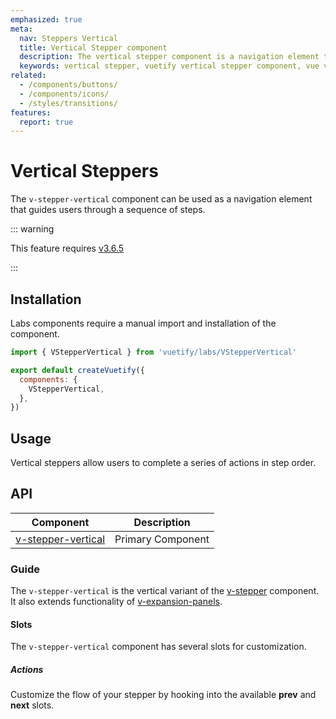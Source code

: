 ```yaml
---
emphasized: true
meta:
  nav: Steppers Vertical
  title: Vertical Stepper component
  description: The vertical stepper component is a navigation element that guides users through a sequence of steps.
  keywords: vertical stepper, vuetify vertical stepper component, vue vertical stepper component
related:
  - /components/buttons/
  - /components/icons/
  - /styles/transitions/
features:
  report: true
---
```


# Vertical Steppers

The `v-stepper-vertical` component can be used as a navigation element that guides users through a sequence of steps.

<PageFeatures />

::: warning

This feature requires [v3.6.5](/getting-started/release-notes/?version=v3.6.5)

:::

## Installation

Labs components require a manual import and installation of the component.

```js { resource="src/plugins/vuetify.js" }
import { VStepperVertical } from 'vuetify/labs/VStepperVertical'

export default createVuetify({
  components: {
    VStepperVertical,
  },
})
```

## Usage

Vertical steppers allow users to complete a series of actions in step order.

<ExamplesUsage name="v-stepper-vertical" />

<PromotedEntry />

## API

| Component | Description |
| - | - |
| [v-stepper-vertical](/api/v-stepper-vertical/) | Primary Component |

<ApiInline hide-links />

### Guide

The `v-stepper-vertical` is the vertical variant of the [v-stepper](/components/steppers/) component. It also extends functionality of [v-expansion-panels](/components/expansion-panels/).

#### Slots

The `v-stepper-vertical` component has several slots for customization.

##### Actions

Customize the flow of your stepper by hooking into the available **prev** and **next** slots.

<ExamplesExample file="v-stepper-vertical/slot-actions" />
